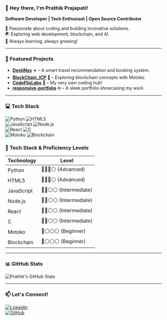 ### 👋 Hey there, I'm Prathik Prajapati!  
**Software Developer | Tech Enthusiast | Open Source Contributor**  

🚀 Passionate about coding and building innovative solutions.  
🌏 Exploring web development, blockchain, and AI.  
🎯 Always learning, always growing!  

---

### 📌 Featured Projects  
- **[DestiNex](https://github.com/prathikprajapati/DestiNex)** ✈️ – A smart travel recommendation and booking system.  
- **[BlockChain_ICP](https://github.com/prathikprajapati/BlockChain_ICP)** 🔗 – Exploring blockchain concepts with Motoko.  
- **[CodeFlixLabs](https://codeflixlabs.com)** 🎥 – My very own coding hub!  
- **[responsive-portfolio](https://github.com/prathikprajapati/responsive-portfolio)** 🌐 – A sleek portfolio showcasing my work.  

---

### 💻 Tech Stack  
![Python](https://img.shields.io/badge/Python-blue?style=for-the-badge&logo=python)  ![HTML5](https://img.shields.io/badge/HTML5-orange?style=for-the-badge&logo=html5)  
![JavaScript](https://img.shields.io/badge/JavaScript-yellow?style=for-the-badge&logo=javascript)  ![Node.js](https://img.shields.io/badge/Node.js-green?style=for-the-badge&logo=node.js)  
![React](https://img.shields.io/badge/React-blue?style=for-the-badge&logo=react)  ![C](https://img.shields.io/badge/C-grey?style=for-the-badge&logo=c)  
![Motoko](https://img.shields.io/badge/Motoko-purple?style=for-the-badge&logo=internet-computer)  ![Blockchain](https://img.shields.io/badge/Blockchain-black?style=for-the-badge&logo=ethereum)  

### 🚀 Tech Stack & Proficiency Levels  

| Technology | Level |
|------------|--------|
| Python     | 🔵🔵🔵⚪ (Advanced) |
| HTML5      | 🔵🔵🔵⚪ (Advanced) |
| JavaScript | 🔵🔵⚪⚪ (Intermediate) |
| Node.js    | 🔵🔵⚪⚪ (Intermediate) |
| React      | 🔵🔵⚪⚪ (Intermediate) |
| C          | 🔵🔵⚪⚪ (Intermediate) |
| Motoko     | 🔵⚪⚪⚪ (Beginner) |
| Blockchain | 🔵⚪⚪⚪ (Beginner) |

---

### 📊 GitHub Stats  
![Prathik's GitHub Stats](https://github-readme-stats.vercel.app/api?username=prathikprajapati&show_icons=true&theme=radical)  

---

### 📫 Let's Connect!  
[![LinkedIn](https://img.shields.io/badge/LinkedIn-blue?style=flat&logo=linkedin)](https://www.linkedin.com/in/prathik-prajapati/)  
[![GitHub](https://img.shields.io/badge/GitHub-black?style=flat&logo=github)](https://github.com/prathikprajapati)  
